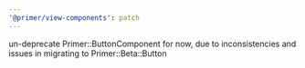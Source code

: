 ```yaml
---
'@primer/view-components': patch
---
```


un-deprecate Primer::ButtonComponent for now, due to inconsistencies and issues in migrating to Primer::Beta::Button
